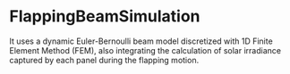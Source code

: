 # FlappingBeamSimulation
It uses a dynamic Euler-Bernoulli beam model discretized with 1D Finite Element Method (FEM), also integrating the calculation of solar irradiance captured by each panel during the flapping motion.
